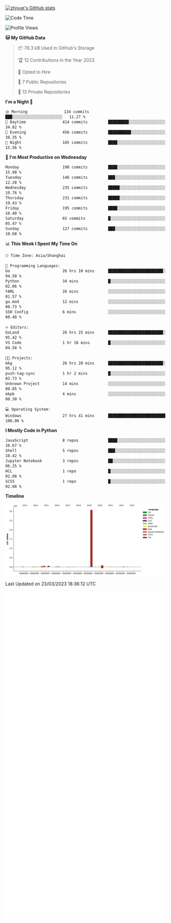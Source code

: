 
[![zhiyue's GitHub stats](https://github-readme-stats.vercel.app/api?username=zhiyue)](https://github.com/anuraghazra/github-readme-stats&&show_icons=true)

<!--START_SECTION:waka-->
![Code Time](http://img.shields.io/badge/Code%20Time-1%2C028%20hrs%2034%20mins-blue)

![Profile Views](http://img.shields.io/badge/Profile%20Views-0-blue)

**🐱 My GitHub Data** 

> 📦 78.3 kB Used in GitHub's Storage 
 > 
> 🏆 12 Contributions in the Year 2023
 > 
> 💼 Opted to Hire
 > 
> 📜 7 Public Repositories 
 > 
> 🔑 13 Private Repositories 
 > 
**I'm a Night 🦉** 

```text
🌞 Morning                134 commits         ███░░░░░░░░░░░░░░░░░░░░░░   11.27 % 
🌆 Daytime                414 commits         █████████░░░░░░░░░░░░░░░░   34.82 % 
🌃 Evening                456 commits         ██████████░░░░░░░░░░░░░░░   38.35 % 
🌙 Night                  185 commits         ████░░░░░░░░░░░░░░░░░░░░░   15.56 % 
```
📅 **I'm Most Productive on Wednesday** 

```text
Monday                   190 commits         ████░░░░░░░░░░░░░░░░░░░░░   15.98 % 
Tuesday                  146 commits         ███░░░░░░░░░░░░░░░░░░░░░░   12.28 % 
Wednesday                235 commits         █████░░░░░░░░░░░░░░░░░░░░   19.76 % 
Thursday                 231 commits         █████░░░░░░░░░░░░░░░░░░░░   19.43 % 
Friday                   195 commits         ████░░░░░░░░░░░░░░░░░░░░░   16.40 % 
Saturday                 65 commits          █░░░░░░░░░░░░░░░░░░░░░░░░   05.47 % 
Sunday                   127 commits         ███░░░░░░░░░░░░░░░░░░░░░░   10.68 % 
```


📊 **This Week I Spent My Time On** 

```text
🕑︎ Time Zone: Asia/Shanghai

💬 Programming Languages: 
Go                       26 hrs 10 mins      ████████████████████████░   94.50 % 
Python                   34 mins             █░░░░░░░░░░░░░░░░░░░░░░░░   02.06 % 
YAML                     26 mins             ░░░░░░░░░░░░░░░░░░░░░░░░░   01.57 % 
go.mod                   12 mins             ░░░░░░░░░░░░░░░░░░░░░░░░░   00.73 % 
SSH Config               6 mins              ░░░░░░░░░░░░░░░░░░░░░░░░░   00.40 % 

🔥 Editors: 
GoLand                   26 hrs 25 mins      ████████████████████████░   95.42 % 
VS Code                  1 hr 16 mins        █░░░░░░░░░░░░░░░░░░░░░░░░   04.58 % 

🐱‍💻 Projects: 
mkg                      26 hrs 20 mins      ████████████████████████░   95.12 % 
push-tag-sync            1 hr 2 mins         █░░░░░░░░░░░░░░░░░░░░░░░░   03.73 % 
Unknown Project          14 mins             ░░░░░░░░░░░░░░░░░░░░░░░░░   00.85 % 
mkpb                     4 mins              ░░░░░░░░░░░░░░░░░░░░░░░░░   00.30 % 

💻 Operating System: 
Windows                  27 hrs 41 mins      █████████████████████████   100.00 % 
```

**I Mostly Code in Python** 

```text
JavaScript               8 repos             ████░░░░░░░░░░░░░░░░░░░░░   16.67 % 
Shell                    5 repos             ███░░░░░░░░░░░░░░░░░░░░░░   10.42 % 
Jupyter Notebook         3 repos             ██░░░░░░░░░░░░░░░░░░░░░░░   06.25 % 
HCL                      1 repo              █░░░░░░░░░░░░░░░░░░░░░░░░   02.08 % 
SCSS                     1 repo              █░░░░░░░░░░░░░░░░░░░░░░░░   02.08 % 
```



**Timeline**

![Lines of Code chart](https://raw.githubusercontent.com/zhiyue/zhiyue/main/assets/bar_graph.png)


 Last Updated on 23/03/2023 18:36:12 UTC
<!--END_SECTION:waka-->

<!-- [![Top Langs](https://github-readme-stats.vercel.app/api/top-langs/?username=zhiyue)](https://github.com/anuraghazra/github-readme-stats) -->

![](./github-metrics.svg)

